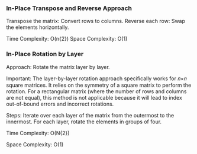 ### In-Place Transpose and Reverse Approach
Transpose the matrix: Convert rows to columns.
Reverse each row: Swap the elements horizontally.

Time Complexity: O(n{2})
Space Complexity: O(1)

### In-Place Rotation by Layer
Approach: Rotate the matrix layer by layer.

Important:
 The layer-by-layer rotation approach specifically works for 𝑛×𝑛 square matrices. It relies on the symmetry of a square matrix to perform the rotation. For a rectangular matrix (where the number of rows and columns are not equal), this method is not applicable because it will lead to index out-of-bound errors and incorrect rotations.

Steps:
Iterate over each layer of the matrix from the outermost to the innermost.
For each layer, rotate the elements in groups of four.

Time Complexity: O(N{2})

Space Complexity: O(1)